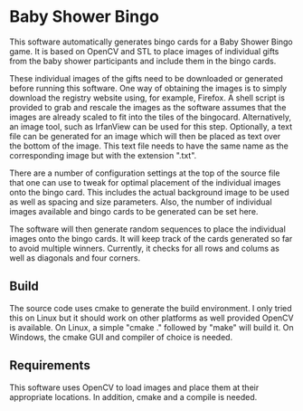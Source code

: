 # Baby Shower Bingo

This software automatically generates bingo cards for a Baby Shower
Bingo game. It is based on OpenCV and STL to place images of
individual gifts from the baby shower participants and include them in
the bingo cards.

These individual images of the gifts need to be downloaded or
generated before running this software. One way of obtaining the
images is to simply download the registry website using, for example,
Firefox. A shell script is provided to grab and rescale the images as
the software assumes that the images are already scaled to fit into
the tiles of the bingocard. Alternatively, an image tool, such as
IrfanView can be used for this step. Optionally, a text file can be
generated for an image which will then be placed as text over the
bottom of the image. This text file needs to have the same name as the
corresponding image but with the extension ".txt".

There are a number of configuration settings at the top of the source
file that one can use to tweak for optimal placement of the individual
images onto the bingo card. This includes the actual background image
to be used as well as spacing and size parameters. Also, the number of
individual images available and bingo cards to be generated can be set
here.

The software will then generate random sequences to place the
individual images onto the bingo cards. It will keep track of the
cards generated so far to avoid multiple winners. Currently, it checks
for all rows and colums as well as diagonals and four corners.

## Build

The source code uses cmake to generate the build environment. I only
tried this on Linux but it should work on other platforms as well
provided OpenCV is available. On Linux, a simple "cmake ." followed by
"make" will build it. On Windows, the cmake GUI and compiler of choice
is needed.

## Requirements

This software uses OpenCV to load images and place them at their
appropriate locations. In addition, cmake and a compile is needed.
